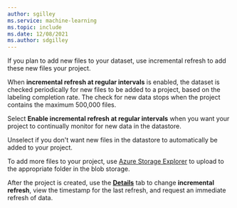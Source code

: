 ```yaml
---
author: sgilley
ms.service: machine-learning
ms.topic: include
ms.date: 12/08/2021
ms.author: sdgilley
---
```


If you plan to add new files to your dataset, use incremental refresh to add these new files your project.   

When **incremental refresh at regular intervals** is enabled, the dataset is checked periodically for new files to be added to a project, based on the labeling completion rate.   The check for new data stops when the project contains the maximum 500,000 files.

Select **Enable incremental refresh at regular intervals** when you want your project to continually monitor for new data in the datastore. 

Unselect if you don't want new files in the datastore to automatically be added to your project.

To add more files to your project, use [Azure Storage Explorer](https://azure.microsoft.com/features/storage-explorer/) to upload to the appropriate folder in the blob storage.  

After the project is created, use the [**Details**](#details-tab) tab to change **incremental refresh**, view the timestamp for the last refresh, and request an immediate refresh of data.